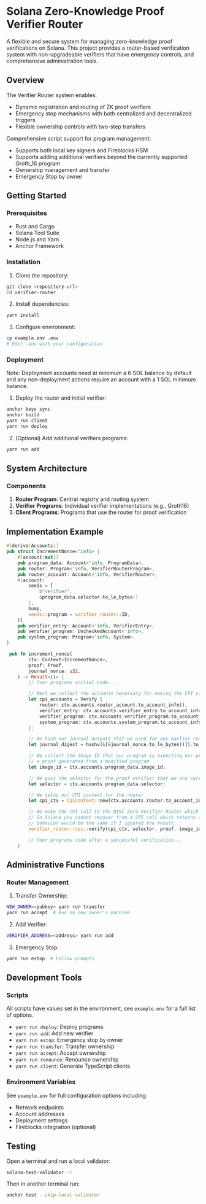 # Solana Zero-Knowledge Proof Verifier Router

A flexible and secure system for managing zero-knowledge proof verifications on Solana. This project provides a router-based verification system with non-upgradeable verifiers that have emergency controls, and comprehensive administration tools.

## Overview

The Verifier Router system enables:
- Dynamic registration and routing of ZK proof verifiers
- Emergency stop mechanisms with both centralized and decentralized triggers
- Flexible ownership controls with two-step transfers

Comprehensive script support for program management:
- Supports both local key signers and Fireblocks HSM
- Supports adding additional verifiers beyond the currently supported Groth_16 program
- Ownership management and transfer 
- Emergency Stop by owner 

## Getting Started

### Prerequisites
- Rust and Cargo
- Solana Tool Suite
- Node.js and Yarn
- Anchor Framework

### Installation

1. Clone the repository:
```bash
git clone <repository-url>
cd verifier-router
```

2. Install dependencies:
```bash
yarn install
```

3. Configure environment:
```bash
cp example.env .env
# Edit .env with your configuration
```

### Deployment
Note: Deployment accounts need at minimum a 6 SOL balance by default and
any non-deployment actions require an account with a 1 SOL minimum balance.


1. Deploy the router and initial verifier:
```bash
anchor keys sync
anchor build
yarn run client
yarn run deploy
```

2. (Optional) Add additional verifiers programs:
```bash
yarn run add
```

## System Architecture

### Components

1. **Router Program**: Central registry and routing system
2. **Verifier Programs**: Individual verifier implementations (e.g., Groth16)
3. **Client Programs**: Programs that use the router for proof verification

## Implementation Example

```rust
#[derive(Accounts)]
pub struct IncrementNonce<'info> {
    #[account(mut)]
    pub program_data: Account<'info, ProgramData>,
    pub router: Program<'info, VerifierRouterProgram>,
    pub router_account: Account<'info, VerifierRouter>,
    #[account(
        seeds = [
            b"verifier",
            &program_data.selector.to_le_bytes()
        ],
        bump,
        seeds::program = verifier_router::ID,
    )]
    pub verifier_entry: Account<'info, VerifierEntry>,
    pub verifier_program: UncheckedAccount<'info>,
    pub system_program: Program<'info, System>,
}

 pub fn increment_nonce(
        ctx: Context<IncrementNonce>,
        proof: Proof,
        journal_nonce: u32,
    ) -> Result<()> {
        // Your programs initial code...

        // Next we collect the accounts necessary for making the CPI call to the RISC Zero Proof Verifier program
        let cpi_accounts = Verify {
            router: ctx.accounts.router_account.to_account_info(),
            verifier_entry: ctx.accounts.verifier_entry.to_account_info(),
            verifier_program: ctx.accounts.verifier_program.to_account_info(),
            system_program: ctx.accounts.system_program.to_account_info(),
        };

        // We hash our journal outputs that we used for our earlier requirements to get a journal digest
        let journal_digest = hashv(&[&journal_nonce.to_le_bytes()]).to_bytes();

        // We collect the image ID that our program is expecting our proof to match so that an attacker cannot use
        // a proof generated from a modified program
        let image_id = ctx.accounts.program_data.image_id;

        // We pass the selector for the proof verifier that we are currently using
        let selector = ctx.accounts.program_data.selector;

        // We setup our CPI context for the router
        let cpi_ctx = CpiContext::new(ctx.accounts.router.to_account_info(), cpi_accounts);

        // We make the CPI call to the RISC Zero Verifier Router which if it returns means the proof is valid
        // In Solana you cannot recover from a CPI call which returns an error, to make this clear I explicitly unwrap although
        // behavior would be the same if I ignored the result.
        verifier_router::cpi::verify(cpi_ctx, selector, proof, image_id, journal_digest).unwrap();

        // Your programs code after a successful verification...
    }
```

## Administrative Functions

### Router Management

1. Transfer Ownership:
```bash
NEW_OWNER=<pubkey> yarn run transfer
yarn run accept  # Run on new owner's machine
```

2. Add Verifier:
```bash
VERIFIER_ADDRESS=<address> yarn run add
```

3. Emergency Stop:
```bash
yarn run estop  # Follow prompts
```

## Development Tools

### Scripts
All scripts have values set in the environment, see `example.env` for a full
list of options.

- `yarn run deploy`: Deploy programs
- `yarn run add`: Add new verifier
- `yarn run estop`: Emergency stop by owner
- `yarn run transfer`: Transfer ownership
- `yarn run accept`: Accept ownership
- `yarn run renounce`: Renounce ownership
- `yarn run client`: Generate TypeScript clients

### Environment Variables

See `example.env` for full configuration options including:
- Network endpoints
- Account addresses
- Deployment settings
- Fireblocks integration (optional)

## Testing

Open a terminal and run a local validator:
```bash
solana-test-validator -r
```

Then in another terminal run:
```bash
anchor test --skip-local-validator
```